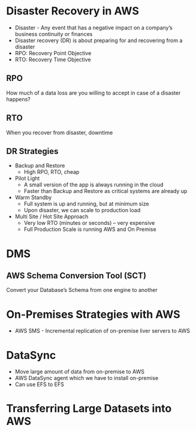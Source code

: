 # Disaster Recovery in AWS
- Disaster - Any event that has a negative impact on a company’s business continuity or finances 
- Disaster recovery (DR) is about preparing for and recovering from a disaster
- RPO: Recovery Point Objective
- RTO: Recovery Time Objective
## RPO
How much of a data loss are you willing to accept in case of a disaster happens?
## RTO
When you recover from disaster, downtime

## DR Strategies
- Backup and Restore 
    - High RPO, RTO, cheap
- Pilot Light
    - A small version of the app is always running in the cloud
    - Faster than Backup and Restore as critical systems are already up
- Warm Standby
    - Full system is up and running, but at minimum size 
    - Upon disaster, we can scale to production load
- Multi Site / Hot Site Approach
    - Very low RTO (minutes or seconds) – very expensive 
    - Full Production Scale is running AWS and On Premise

# DMS
## AWS Schema Conversion Tool (SCT)
Convert your Database’s Schema from one engine to another

# On-Premises Strategies with AWS
- AWS SMS - Incremental replication of on-premise liver servers to AWS

# DataSync
- Move large amount of data from on-premise to AWS
- AWS DataSync agent which we have to install on-premise
- Can use EFS to EFS

# Transferring Large Datasets into AWS
